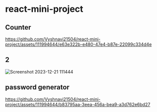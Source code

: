 # react-mini-project

## Counter

https://github.com/Vyshnavi21504/react-mini-project/assets/111994644/e63e322b-e480-47e4-b87e-22099c334d4e

## 2

![Screenshot 2023-12-21 111444](https://github.com/Vyshnavi21504/react-mini-project/assets/111994644/76bd8799-8166-4ceb-91af-3b74de4968f7)
## password generator

https://github.com/Vyshnavi21504/react-mini-project/assets/111994644/b83795aa-3eea-456a-bea9-a3d762e6bd27


